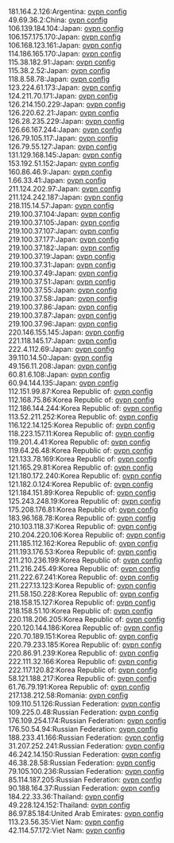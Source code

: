 181.164.2.126:Argentina: [ovpn config](vpn/181_164_2_126.ovpn)  
49.69.36.2:China: [ovpn config](vpn/49_69_36_2.ovpn)  
106.139.184.104:Japan: [ovpn config](vpn/106_139_184_104.ovpn)  
106.157.175.170:Japan: [ovpn config](vpn/106_157_175_170.ovpn)  
106.168.123.161:Japan: [ovpn config](vpn/106_168_123_161.ovpn)  
114.186.165.170:Japan: [ovpn config](vpn/114_186_165_170.ovpn)  
115.38.182.91:Japan: [ovpn config](vpn/115_38_182_91.ovpn)  
115.38.2.52:Japan: [ovpn config](vpn/115_38_2_52.ovpn)  
118.8.58.78:Japan: [ovpn config](vpn/118_8_58_78.ovpn)  
123.224.61.173:Japan: [ovpn config](vpn/123_224_61_173.ovpn)  
124.211.70.171:Japan: [ovpn config](vpn/124_211_70_171.ovpn)  
126.214.150.229:Japan: [ovpn config](vpn/126_214_150_229.ovpn)  
126.220.62.21:Japan: [ovpn config](vpn/126_220_62_21.ovpn)  
126.28.235.229:Japan: [ovpn config](vpn/126_28_235_229.ovpn)  
126.66.167.244:Japan: [ovpn config](vpn/126_66_167_244.ovpn)  
126.79.105.117:Japan: [ovpn config](vpn/126_79_105_117.ovpn)  
126.79.55.127:Japan: [ovpn config](vpn/126_79_55_127.ovpn)  
131.129.168.145:Japan: [ovpn config](vpn/131_129_168_145.ovpn)  
153.192.51.152:Japan: [ovpn config](vpn/153_192_51_152.ovpn)  
160.86.46.9:Japan: [ovpn config](vpn/160_86_46_9.ovpn)  
1.66.33.41:Japan: [ovpn config](vpn/1_66_33_41.ovpn)  
211.124.202.97:Japan: [ovpn config](vpn/211_124_202_97.ovpn)  
211.124.242.187:Japan: [ovpn config](vpn/211_124_242_187.ovpn)  
218.115.14.57:Japan: [ovpn config](vpn/218_115_14_57.ovpn)  
219.100.37.104:Japan: [ovpn config](vpn/219_100_37_104.ovpn)  
219.100.37.105:Japan: [ovpn config](vpn/219_100_37_105.ovpn)  
219.100.37.107:Japan: [ovpn config](vpn/219_100_37_107.ovpn)  
219.100.37.177:Japan: [ovpn config](vpn/219_100_37_177.ovpn)  
219.100.37.182:Japan: [ovpn config](vpn/219_100_37_182.ovpn)  
219.100.37.19:Japan: [ovpn config](vpn/219_100_37_19.ovpn)  
219.100.37.31:Japan: [ovpn config](vpn/219_100_37_31.ovpn)  
219.100.37.49:Japan: [ovpn config](vpn/219_100_37_49.ovpn)  
219.100.37.51:Japan: [ovpn config](vpn/219_100_37_51.ovpn)  
219.100.37.55:Japan: [ovpn config](vpn/219_100_37_55.ovpn)  
219.100.37.58:Japan: [ovpn config](vpn/219_100_37_58.ovpn)  
219.100.37.86:Japan: [ovpn config](vpn/219_100_37_86.ovpn)  
219.100.37.87:Japan: [ovpn config](vpn/219_100_37_87.ovpn)  
219.100.37.96:Japan: [ovpn config](vpn/219_100_37_96.ovpn)  
220.146.155.145:Japan: [ovpn config](vpn/220_146_155_145.ovpn)  
221.118.145.17:Japan: [ovpn config](vpn/221_118_145_17.ovpn)  
222.4.112.69:Japan: [ovpn config](vpn/222_4_112_69.ovpn)  
39.110.14.50:Japan: [ovpn config](vpn/39_110_14_50.ovpn)  
49.156.11.208:Japan: [ovpn config](vpn/49_156_11_208.ovpn)  
60.81.6.108:Japan: [ovpn config](vpn/60_81_6_108.ovpn)  
60.94.144.135:Japan: [ovpn config](vpn/60_94_144_135.ovpn)  
112.151.99.87:Korea Republic of: [ovpn config](vpn/112_151_99_87.ovpn)  
112.168.75.86:Korea Republic of: [ovpn config](vpn/112_168_75_86.ovpn)  
112.186.144.244:Korea Republic of: [ovpn config](vpn/112_186_144_244.ovpn)  
113.52.211.252:Korea Republic of: [ovpn config](vpn/113_52_211_252.ovpn)  
116.122.14.125:Korea Republic of: [ovpn config](vpn/116_122_14_125.ovpn)  
118.223.157.11:Korea Republic of: [ovpn config](vpn/118_223_157_11.ovpn)  
119.201.4.41:Korea Republic of: [ovpn config](vpn/119_201_4_41.ovpn)  
119.64.26.48:Korea Republic of: [ovpn config](vpn/119_64_26_48.ovpn)  
121.133.78.169:Korea Republic of: [ovpn config](vpn/121_133_78_169.ovpn)  
121.165.29.81:Korea Republic of: [ovpn config](vpn/121_165_29_81.ovpn)  
121.180.172.240:Korea Republic of: [ovpn config](vpn/121_180_172_240.ovpn)  
121.182.0.124:Korea Republic of: [ovpn config](vpn/121_182_0_124.ovpn)  
121.184.151.89:Korea Republic of: [ovpn config](vpn/121_184_151_89.ovpn)  
125.243.248.19:Korea Republic of: [ovpn config](vpn/125_243_248_19.ovpn)  
175.208.176.81:Korea Republic of: [ovpn config](vpn/175_208_176_81.ovpn)  
183.96.168.78:Korea Republic of: [ovpn config](vpn/183_96_168_78.ovpn)  
210.103.118.37:Korea Republic of: [ovpn config](vpn/210_103_118_37.ovpn)  
210.204.220.106:Korea Republic of: [ovpn config](vpn/210_204_220_106.ovpn)  
211.185.112.162:Korea Republic of: [ovpn config](vpn/211_185_112_162.ovpn)  
211.193.176.53:Korea Republic of: [ovpn config](vpn/211_193_176_53.ovpn)  
211.210.236.199:Korea Republic of: [ovpn config](vpn/211_210_236_199.ovpn)  
211.216.245.49:Korea Republic of: [ovpn config](vpn/211_216_245_49.ovpn)  
211.222.67.241:Korea Republic of: [ovpn config](vpn/211_222_67_241.ovpn)  
211.227.13.123:Korea Republic of: [ovpn config](vpn/211_227_13_123.ovpn)  
211.58.150.228:Korea Republic of: [ovpn config](vpn/211_58_150_228.ovpn)  
218.158.15.127:Korea Republic of: [ovpn config](vpn/218_158_15_127.ovpn)  
218.158.51.10:Korea Republic of: [ovpn config](vpn/218_158_51_10.ovpn)  
220.118.206.205:Korea Republic of: [ovpn config](vpn/220_118_206_205.ovpn)  
220.120.144.186:Korea Republic of: [ovpn config](vpn/220_120_144_186.ovpn)  
220.70.189.151:Korea Republic of: [ovpn config](vpn/220_70_189_151.ovpn)  
220.79.233.185:Korea Republic of: [ovpn config](vpn/220_79_233_185.ovpn)  
220.86.91.239:Korea Republic of: [ovpn config](vpn/220_86_91_239.ovpn)  
222.111.32.166:Korea Republic of: [ovpn config](vpn/222_111_32_166.ovpn)  
222.117.120.82:Korea Republic of: [ovpn config](vpn/222_117_120_82.ovpn)  
58.121.188.217:Korea Republic of: [ovpn config](vpn/58_121_188_217.ovpn)  
61.76.79.191:Korea Republic of: [ovpn config](vpn/61_76_79_191.ovpn)  
217.138.212.58:Romania: [ovpn config](vpn/217_138_212_58.ovpn)  
109.110.51.126:Russian Federation: [ovpn config](vpn/109_110_51_126.ovpn)  
109.225.0.48:Russian Federation: [ovpn config](vpn/109_225_0_48.ovpn)  
176.109.254.174:Russian Federation: [ovpn config](vpn/176_109_254_174.ovpn)  
176.50.54.94:Russian Federation: [ovpn config](vpn/176_50_54_94.ovpn)  
188.233.41.166:Russian Federation: [ovpn config](vpn/188_233_41_166.ovpn)  
31.207.252.241:Russian Federation: [ovpn config](vpn/31_207_252_241.ovpn)  
46.242.14.150:Russian Federation: [ovpn config](vpn/46_242_14_150.ovpn)  
46.38.28.58:Russian Federation: [ovpn config](vpn/46_38_28_58.ovpn)  
79.105.100.236:Russian Federation: [ovpn config](vpn/79_105_100_236.ovpn)  
85.114.187.205:Russian Federation: [ovpn config](vpn/85_114_187_205.ovpn)  
90.188.164.37:Russian Federation: [ovpn config](vpn/90_188_164_37.ovpn)  
184.22.33.36:Thailand: [ovpn config](vpn/184_22_33_36.ovpn)  
49.228.124.152:Thailand: [ovpn config](vpn/49_228_124_152.ovpn)  
86.97.85.184:United Arab Emirates: [ovpn config](vpn/86_97_85_184.ovpn)  
113.23.56.35:Viet Nam: [ovpn config](vpn/113_23_56_35.ovpn)  
42.114.57.172:Viet Nam: [ovpn config](vpn/42_114_57_172.ovpn)  
